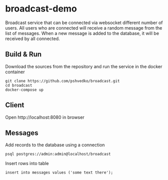 # broadcast-demo
Broadcast service that can be connected via websocket different number of users. 
All users who are connected will receive a random message from the list of messages. 
When a new message is added to the database, it will be received by all connected.

## Build & Run
Download the sources from the repository and run the service in the docker container
```
git clone https://github.com/pshvedko/broadcast.git
cd broadcast
docker-compose up
```

## Client
Open http://localhost:8080 in browser

## Messages
Add records to the database using a connection
```
psql postgres://admin:admin@localhost/broadcast
```
Insert rows into table
```
insert into messages values ('some text there');
```
